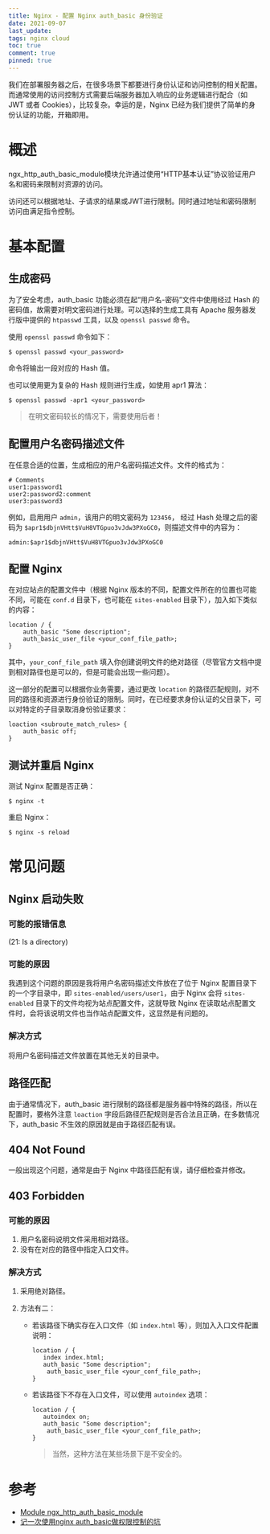 ```yaml
---
title: Nginx - 配置 Nginx auth_basic 身份验证
date: 2021-09-07
last_update:
tags: nginx cloud
toc: true
comment: true
pinned: true
---
```


我们在部署服务器之后，在很多场景下都要进行身份认证和访问控制的相关配置。而通常使用的访问控制方式需要后端服务器加入响应的业务逻辑进行配合（如 JWT 或者 Cookies），比较复杂。幸运的是，Nginx 已经为我们提供了简单的身份认证的功能，开箱即用。

# 概述

ngx_http_auth_basic_module模块允许通过使用“HTTP基本认证”协议验证用户名和密码来限制对资源的访问。

访问还可以根据地址、子请求的结果或JWT进行限制。同时通过地址和密码限制访问由满足指令控制。

# 基本配置

## 生成密码

为了安全考虑，auth_basic 功能必须在起“用户名-密码”文件中使用经过 Hash 的密码值，故需要对明文密码进行处理。可以选择的生成工具有 Apache 服务器发行版中提供的 `htpasswd` 工具，以及 `openssl passwd` 命令。

使用 `openssl passwd` 命令如下：

```shell
$ openssl passwd <your_password>
```

命令将输出一段对应的 Hash 值。

也可以使用更为复杂的 Hash 规则进行生成，如使用 apr1 算法：

```
$ openssl passwd -apr1 <your_password>
```

> 在明文密码较长的情况下，需要使用后者！

## 配置用户名密码描述文件

在任意合适的位置，生成相应的用户名密码描述文件。文件的格式为：

```
# Comments
user1:password1
user2:password2:comment
user3:password3
```

例如，启用用户 `admin`，该用户的明文密码为 `123456`， 经过 Hash 处理之后的密码为 `$apr1$dbjnVHtt$VuH8VTGpuo3vJdw3PXoGC0`，则描述文件中的内容为：

```
admin:$apr1$dbjnVHtt$VuH8VTGpuo3vJdw3PXoGC0
```

## 配置 Nginx

在对应站点的配置文件中（根据 Nginx 版本的不同，配置文件所在的位置也可能不同，可能在 `conf.d` 目录下，也可能在 `sites-enabled` 目录下），加入如下类似的内容：

```
location / {
	auth_basic "Some description";
    auth_basic_user_file <your_conf_file_path>;
}
```

其中，`your_conf_file_path` 填入你创建说明文件的绝对路径（尽管官方文档中提到相对路径也是可以的，但是可能会出现一些问题）。

这一部分的配置可以根据你业务需要，通过更改 `location` 的路径匹配规则，对不同的路径和资源进行身份验证的限制。同时，在已经要求身份认证的父目录下，可以对特定的子目录取消身份验证要求：

```
loaction <subroute_match_rules> {
	auth_basic off;
}
```

## 测试并重启 Nginx

测试 Nginx 配置是否正确：

```shell
$ nginx -t
```

重启 Nginx：

```shell
$ nginx -s reload
```

# 常见问题

## Nginx 启动失败

### 可能的报错信息

(21: Is a directory)

### 可能的原因

我遇到这个问题的原因是我将用户名密码描述文件放在了位于 Nginx 配置目录下的一个字目录中，即 `sites-enabled/users/user1`，由于 Nginx 会将 `sites-enabled` 目录下的文件均视为站点配置文件，这就导致 Nginx 在读取站点配置文件时，会将该说明文件也当作站点配置文件，这显然是有问题的。

### 解决方式

将用户名密码描述文件放置在其他无关的目录中。

## 路径匹配

由于通常情况下，auth_basic 进行限制的路径都是服务器中特殊的路径，所以在配置时，要格外注意 `loaction` 字段后路径匹配规则是否合法且正确，在多数情况下，auth_basic 不生效的原因就是由于路径匹配有误。

## 404 Not Found

一般出现这个问题，通常是由于 Nginx 中路径匹配有误，请仔细检查并修改。

## 403 Forbidden

### 可能的原因

1. 用户名密码说明文件采用相对路径。
2. 没有在对应的路径中指定入口文件。

### 解决方式

1. 采用绝对路径。

2. 方法有二：

   - 若该路径下确实存在入口文件（如 `index.html` 等），则加入入口文件配置说明：

     ```
     location / {
     	index index.html;
     	auth_basic "Some description";
         auth_basic_user_file <your_conf_file_path>;
     }
     ```

   - 若该路径下不存在入口文件，可以使用 `autoindex` 选项：

     ```
     location / {
     	autoindex on;
     	auth_basic "Some description";
         auth_basic_user_file <your_conf_file_path>;
     }
     ```

     > 当然，这种方法在某些场景下是不安全的。

# 参考

- [Module ngx_http_auth_basic_module](http://nginx.org/en/docs/http/ngx_http_auth_basic_module.html#auth_basic)
- [记一次使用nginx auth_basic做权限控制的坑](https://docs.github.com/en/get-started/getting-started-with-git/managing-remote-repositories#switching-remote-urls-from-https-to-ssh)

